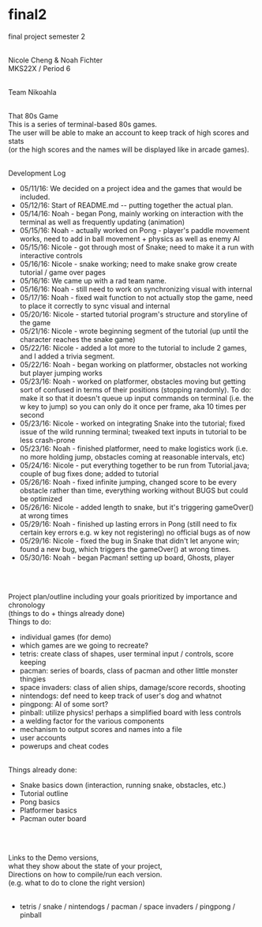 <!DOCTYPE html><html>
# final2 <br>
final project semester 2 <br> <br>

Nicole Cheng & Noah Fichter <br>
MKS22X / Period 6 <br> <br>

Team Nikoahla <br> <br>

 That 80s Game <br>
This is a series of terminal-based 80s games. <br>
The user will be able to make an account to keep track of high scores and stats <br>
(or the high scores and the names will be displayed like in arcade games). <br><br>

Development Log <br><ul>
    <li>
      05/11/16: We decided on a project idea and the games that would be included.
    </li>
    <li>
      05/12/16: Start of README.md -- putting together the actual plan.
    </li>
    <li>
      05/14/16: Noah - began Pong, mainly working on interaction with the terminal as well as frequently updating (animation)
    </li>
    <li>
      05/15/16: Noah - actually worked on Pong - player's paddle movement works, need to add in ball movement + physics as well as enemy AI
    </li>
    <li>
      05/15/16: Nicole - got through most of Snake; need to make it a run with interactive controls
    </li>
    <li>
      05/16/16: Nicole - snake working; need to make snake grow create tutorial / game over pages
    </li>
    <li>
      05/16/16: We came up with a rad team name.
    </li>
    <li>
      05/16/16: Noah - still need to work on synchronizing visual with internal
    </li>
    <li>
      05/17/16: Noah - fixed wait function to not actually stop the game, need to place it correctly to sync visual and internal
    </li>
    <li>
      05/20/16: Nicole - started tutorial program's structure and storyline of the game
    </li>
    <li>
      05/21/16: Nicole - wrote beginning segment of the tutorial (up until the character reaches the snake game)
    </li>
    <li>
       05/22/16: Nicole - added a lot more to the tutorial to include 2 games, and I added a trivia segment.
     </li>
     <li>
       05/22/16: Noah - began working on platformer, obstacles not working but player jumping works
     </li>
     <li>
       05/23/16: Noah - worked on platformer, obstacles moving but getting sort of confused in terms of their positions (stopping randomly). To do: make it so that it doesn't queue up input commands on terminal (i.e. the w key to jump) so you can only do it once per frame, aka 10 times per second
     </li>
     <li>
       05/23/16: Nicole - worked on integrating Snake into the tutorial; fixed issue of the wild running terminal; tweaked text inputs in tutorial to be less crash-prone
     </li>
     <li>
       05/23/16: Noah - finished platformer, need to make logistics work (i.e. no more holding jump, obstacles coming at reasonable intervals, etc)
     </li>
     <li>
       05/24/16: Nicole - put everything together to be run from Tutorial.java; couple of bug fixes done; added to tutorial
     </li>
     <li>
     	05/26/16: Noah - fixed infinite jumping, changed score to be every obstacle rather than time, everything working without BUGS but could be optimized
     </li>
     <li>
     	05/26/16: Nicole - added length to snake, but it's triggering gameOver() at wrong times
     </li>
     <li>
     	05/29/16: Noah - finished up lasting errors in Pong (still need to fix certain key errors e.g. w key not registering) no official bugs as of now
     </li>
     <li>
       05/29/16: Nicole - fixed the bug in Snake that didn't let anyone win; found a new bug, which triggers the gameOver() at wrong times.
     </li>
     <li>
     	05/30/16: Noah - began Pacman! setting up board, Ghosts, player
     </li>
 </ul><br><br>

 Project plan/outline including your goals prioritized by importance and chronology <br>
 (things to do + things already done)<br>
 Things to do: <br><ul><li>
	 individual games (for demo)<li>
		 which games are we going to recreate?</li><li>
		 tetris: create class of shapes, user terminal input / controls, score keeping </li><li>
		 pacman: series of boards, class of pacman and other little monster thingies</li><li>
		 space invaders: class of alien ships, damage/score records, shooting</li><li>
		 nintendogs: def need to keep track of user's dog and whatnot</li><li>
		 pingpong: AI of some sort?</li><li>
		 pinball: utilize physics! perhaps a simplified board with less controls</li></li><li>
	 a welding factor for the various components</li><li>
	 mechanism to output scores and names into a file</li><li>
	 user accounts</li><li>
	 powerups and cheat codes</li>
 </ul><br>
 Things already done:<br><ul>
	 <li>
	 Snake basics down (interaction, running snake, obstacles, etc.) 
	 </li>
	 <li>
	 Tutorial outline
	 </li>
	 <li>
	   Pong basics
	 </li>
	 <li>
	   Platformer basics
	 </li>
	 <li>
	   Pacman outer board
	 </li>
</ul><br><br>

Links to the Demo versions, <br> 
what they show about the state of your project, <br> 
Directions on how to compile/run each version. <br>
(e.g. what to do to clone the right version) <br> <br>

- tetris / snake / nintendogs / pacman / space invaders / pingpong / pinball
</html>
